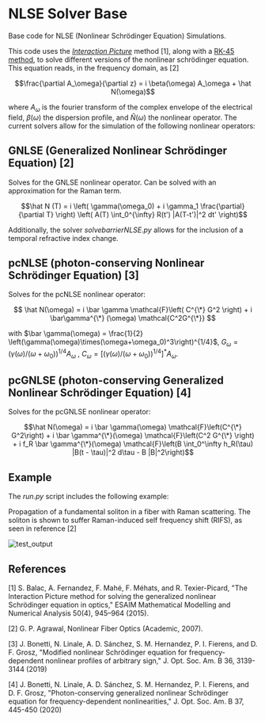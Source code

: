 # NLSE Solver Base
Base code for NLSE (Nonlinear Schrödinger Equation) Simulations.

This code uses the [_Interaction Picture_](https://hal.science/hal-00850518v4/document) method [1], along with a [RK-45 method](https://docs.scipy.org/doc/scipy/reference/generated/scipy.integrate.solve_ivp.html), to solve different versions of the nonlinear schrödinger equation. This equation reads, in the frequency domain, as [2]

$$\frac{\partial A_\omega}{\partial z} = i \beta(\omega) A_\omega +  \hat N(\omega)$$

where $A_\omega$ is the fourier transform of the complex envelope of the electrical field, $\beta(\omega)$ the dispersion profile, and $\hat N (\omega)$ the nonlinear operator. The current solvers allow for the simulation of the following nonlinear operators:

## GNLSE (Generalized Nonlinear Schrödinger Equation) [2]
Solves for the GNLSE nonlinear operator. Can be solved with an approximation for the Raman term.

$$\hat N (T) = i \left( \gamma(\omega_0) + i \gamma_1 \frac{\partial}{\partial T} \right) \left( A(T) \int_0^{\infty} R(t') |A(T-t')|^2 dt' \right)$$

Additionally, the solver _solvebarrierNLSE.py_ allows for the inclusion of a temporal refractive index change. 

## pcNLSE (photon-conserving Nonlinear Schrödinger Equation) [3]
Solves for the pcNLSE nonlinear operator:

$$ \hat N(\omega) = i \bar \gamma \mathcal{F}\left( C^{\*} G^2 \right) + i \bar\gamma^{\*} (\omega) \mathcal{C^2G^{\*}}  $$

with $\bar \gamma(\omega) = \frac{1}{2} \left(\gamma(\omega)\times(\omega+\omega_0)^3\right)^{1/4}$, $G_{\omega} = \left( \gamma(\omega)/(\omega + \omega_0) \right)^{1/4} A_{\omega}$ , $C_{\omega} = [\left( \gamma(\omega)/(\omega + \omega_0) \right)^{1/4}]^* A_{\omega}$.

## pcGNLSE (photon-conserving Generalized Nonlinear Schrödinger Equation) [4]
Solves for the pcGNLSE nonlinear operator:

$$\hat N(\omega) = i \bar \gamma(\omega) \mathcal{F}\left(C^{\*} G^2\right) + i \bar \gamma^{\*}(\omega) \mathcal{F}\left(C^2 G^{\*} \right) + i f_R \bar \gamma^{\*}(\omega) \mathcal{F}\left(B \int_0^\infty h_R(\tau) |B(t - \tau)|^2 d\tau - B |B|^2\right)$$


## Example
The _run.py_ script includes the following example:

Propagation of a fundamental soliton in a fiber with Raman scattering. The soliton is shown to suffer Raman-induced self frequency shift (RIFS), as seen in reference [2] 

![test_output](https://github.com/user-attachments/assets/e16be450-2e5f-44db-8661-2fe45edc7cce)


## References
[1] S. Balac, A. Fernandez, F. Mahé, F. Méhats, and R. Texier-Picard, "The Interaction Picture method for solving the generalized nonlinear Schrödinger equation in optics," ESAIM Mathematical Modelling and Numerical Analysis 50(4), 945–964 (2015).

[2] G. P. Agrawal, Nonlinear Fiber Optics (Academic, 2007).

[3] J. Bonetti, N. Linale, A. D. Sánchez, S. M. Hernandez, P. I. Fierens, and D. F. Grosz, "Modified nonlinear Schrödinger equation for frequency-dependent nonlinear profiles of arbitrary sign," J. Opt. Soc. Am. B 36, 3139-3144 (2019)

[4] J. Bonetti, N. Linale, A. D. Sánchez, S. M. Hernandez, P. I. Fierens, and D. F. Grosz, "Photon-conserving generalized nonlinear Schrödinger equation for frequency-dependent nonlinearities," J. Opt. Soc. Am. B 37, 445-450 (2020)
